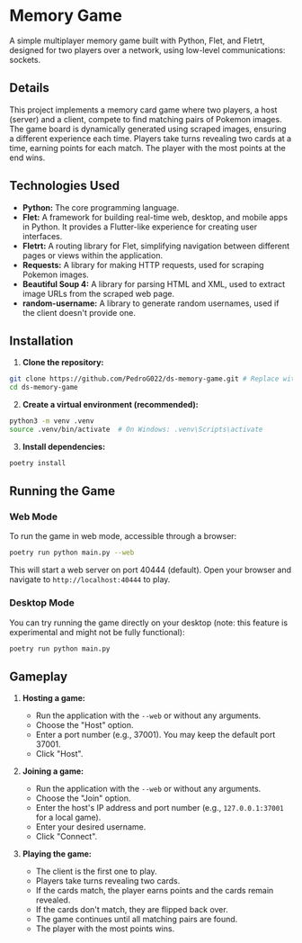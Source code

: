 # Memory Game

A simple multiplayer memory game built with Python, Flet, and Fletrt, designed for two players over a network, using low-level communications: sockets.

## Details

This project implements a memory card game where two players, a host (server) and a client, compete to find matching pairs of Pokemon images.  The game board is dynamically generated using scraped images, ensuring a different experience each time. Players take turns revealing two cards at a time, earning points for each match. The player with the most points at the end wins.

## Technologies Used

* **Python:** The core programming language.
* **Flet:**  A framework for building real-time web, desktop, and mobile apps in Python. It provides a Flutter-like experience for creating user interfaces.
* **Fletrt:**  A routing library for Flet, simplifying navigation between different pages or views within the application.
* **Requests:** A library for making HTTP requests, used for scraping Pokemon images.
* **Beautiful Soup 4:** A library for parsing HTML and XML, used to extract image URLs from the scraped web page.
* **random-username:** A library to generate random usernames, used if the client doesn't provide one.


## Installation

1. **Clone the repository:**

```bash
git clone https://github.com/PedroG022/ds-memory-game.git # Replace with your repo URL
cd ds-memory-game
```

2. **Create a virtual environment (recommended):**

```bash
python3 -m venv .venv
source .venv/bin/activate  # On Windows: .venv\Scripts\activate
```

3. **Install dependencies:**

```bash
poetry install
```

## Running the Game

### Web Mode

To run the game in web mode, accessible through a browser:

```bash
poetry run python main.py --web
```

This will start a web server on port 40444 (default).  Open your browser and navigate to `http://localhost:40444` to play.

### Desktop Mode

You can try running the game directly on your desktop (note: this feature is experimental and might not be fully functional):

```bash
poetry run python main.py
```


## Gameplay

1. **Hosting a game:**
    * Run the application with the `--web` or without any arguments.
    * Choose the "Host" option.
    * Enter a port number (e.g., 37001). You may keep the default port 37001.
    * Click "Host".

2. **Joining a game:**
    * Run the application with the `--web` or without any arguments.
    * Choose the "Join" option.
    * Enter the host's IP address and port number (e.g., `127.0.0.1:37001` for a local game).
    * Enter your desired username.
    * Click "Connect".

3. **Playing the game:**
    * The client is the first one to play.
    * Players take turns revealing two cards.
    * If the cards match, the player earns points and the cards remain revealed.
    * If the cards don't match, they are flipped back over.
    * The game continues until all matching pairs are found.
    * The player with the most points wins.
